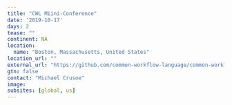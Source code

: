 ```yaml
---
title: "CWL Miini-Conference"
date: '2019-10-17'
days: 2
tease: ""
continent: NA
location:
  name: "Boston, Massachusetts, United States"
location_url: ""
external_url: "https://github.com/common-workflow-language/common-workflow-language/issues/868"
gtn: false
contact: "Michael Crusoe"
image: 
subsites: [global, us]
---
```

